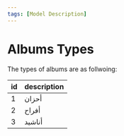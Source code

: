 ```yaml
---
tags: [Model Description]
---
```


# **Albums Types**

The types of albums are as follwoing:

id | description 
---------|----------
 1 | أحزان | 
 2 | أفراح | 
 3 | أناشيد | 

